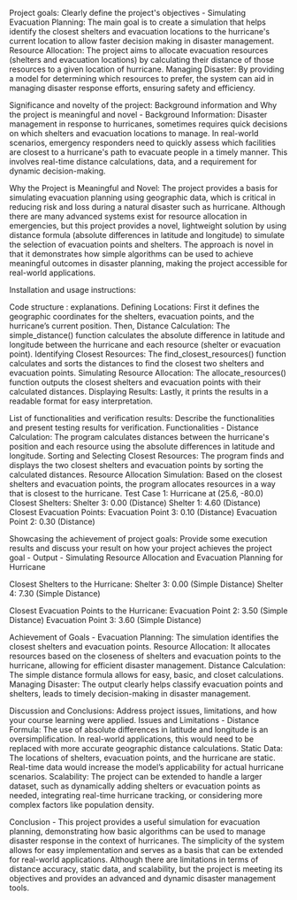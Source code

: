 Project goals: Clearly define the project's objectives - 
Simulating Evacuation Planning: The main goal is to create a simulation that helps identify the closest shelters and evacuation locations to the hurricane's current location to allow faster decision making in disaster management.
Resource Allocation: The project aims to allocate evacuation resources (shelters and evacuation locations) by calculating their distance of those resources to a given location of hurricane.
Managing Disaster: By providing a model for determining which resources to prefer, the system can aid in managing disaster response efforts, ensuring safety and efficiency.

Significance and novelty of the project: Background information and Why the project is meaningful and novel - 
Background Information: Disaster management in response to hurricanes, sometimes requires quick decisions on which shelters and evacuation locations to manage. In real-world scenarios, emergency responders need to quickly assess which facilities are closest to a hurricane's path to evacuate people in a timely manner. This involves real-time distance calculations, data, and a requirement for dynamic decision-making.

Why the Project is Meaningful and Novel: The project provides a basis for simulating evacuation planning using geographic data, which is critical in reducing risk and loss during a natural disaster such as hurricane. Although there are many advanced systems exist for resource allocation in emergencies, but this project provides a novel, lightweight solution by using distance formula (absolute differences in latitude and longitude) to simulate the selection of evacuation points and shelters.
The approach is novel in that it demonstrates how simple algorithms can be used to achieve meaningful outcomes in disaster planning, making the project accessible for real-world applications.


 Installation and usage instructions:
 

Code structure : explanations.
Defining Locations: First it defines the geographic coordinates for the shelters, evacuation points, and the hurricane’s current position.
Then, Distance Calculation: The simple_distance() function calculates the absolute difference in latitude and longitude between the hurricane and each resource (shelter or evacuation point).
Identifying Closest Resources: The find_closest_resources() function calculates and sorts the distances to find the closest two shelters and evacuation points.
Simulating Resource Allocation: The allocate_resources() function outputs the closest shelters and evacuation points with their calculated distances.
Displaying Results: Lastly, it prints the results in a readable format for easy interpretation.

List of functionalities and verification results: Describe the functionalities and present testing results for verification.
Functionalities - 
Distance Calculation:
The program calculates distances between the hurricane's position and each resource using the absolute differences in latitude and longitude.
Sorting and Selecting Closest Resources:
The program finds and displays the two closest shelters and evacuation points by sorting the calculated distances.
Resource Allocation Simulation:
Based on the closest shelters and evacuation points, the program allocates resources in a way that is closest to the hurricane.
Test Case 1: Hurricane at (25.6, -80.0)
Closest Shelters:
Shelter 3: 0.00 (Distance) 
Shelter 1: 4.60 (Distance)
Closest Evacuation Points:
Evacuation Point 3: 0.10 (Distance)
Evacuation Point 2: 0.30 (Distance)

Showcasing the achievement of project goals: Provide some execution results and discuss your result on how your project achieves the project goal - 
Output - 
Simulating Resource Allocation and Evacuation Planning for Hurricane 

Closest Shelters to the Hurricane:
Shelter 3: 0.00 (Simple Distance)
Shelter 4: 7.30 (Simple Distance)

Closest Evacuation Points to the Hurricane:
Evacuation Point 2: 3.50 (Simple Distance)
Evacuation Point 3: 3.60 (Simple Distance)

Achievement of Goals - 
Evacuation Planning: The simulation identifies the closest shelters and evacuation points.
Resource Allocation: It allocates resources based on the closeness of shelters and evacuation points to the hurricane, allowing for efficient disaster management.
Distance Calculation: The simple distance formula allows for easy, basic, and closet calculations.
Managing Disaster: The output clearly helps classify evacuation points and shelters, leads to timely decision-making in disaster management.

 Discussion and Conclusions: Address project issues, limitations, and how your course learning were applied.
Issues and Limitations - 
Distance Formula:
The use of absolute differences in latitude and longitude is an oversimplification. In real-world applications, this would need to be replaced with more accurate geographic distance calculations.
Static Data:
The locations of shelters, evacuation points, and the hurricane are static. Real-time data would increase the model’s applicability for actual hurricane scenarios.
Scalability:
The project can be extended to handle a larger dataset, such as dynamically adding shelters or evacuation points as needed, integrating real-time hurricane tracking, or considering more complex factors like population density.

Conclusion -
This project provides a useful simulation for evacuation planning, demonstrating how basic algorithms can be used to manage disaster response in the context of hurricanes. The simplicity of the system allows for easy implementation and serves as a basis that can be extended for real-world applications. Although there are limitations in terms of distance accuracy, static data, and scalability, but the project is meeting its objectives and provides an advanced and dynamic disaster management tools.
